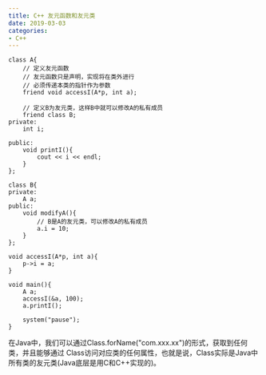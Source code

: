 ```yaml
---
title: C++ 友元函数和友元类
date: 2019-03-03
categories:
- C++
---
```

<!-- toc -->

```
class A{
	// 定义友元函数
	// 友元函数只是声明，实现将在类外进行
	// 必须传递本类的指针作为参数
	friend void accessI(A*p, int a);

	// 定义B为友元类，这样B中就可以修改A的私有成员
	friend class B;
private:
	int i;

public:
	void printI(){
		cout << i << endl;
	}
};

class B{
private:
	A a;
public:
	void modifyA(){
		// B是A的友元类，可以修改A的私有成员
		a.i = 10;
	}
};

void accessI(A*p, int a){
	p->i = a;
}

void main(){
	A a;
	accessI(&a, 100);
	a.printI();

	system("pause");
}
```
在Java中，我们可以通过Class.forName("com.xxx.xx")的形式，获取到任何类，并且能够通过
Class访问对应类的任何属性，也就是说，Class实际是Java中所有类的友元类(Java底层是用C和C++实现的)。
